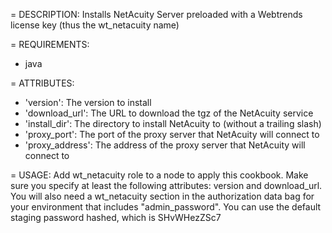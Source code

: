 = DESCRIPTION:
Installs NetAcuity Server preloaded with a Webtrends license key (thus the wt_netacuity name)

= REQUIREMENTS:
* java

= ATTRIBUTES:
* 'version': The version to install
* 'download_url': The URL to download the tgz of the NetAcuity service
* 'install_dir': The directory to install NetAcuity to (without a trailing slash)
* 'proxy_port': The port of the proxy server that NetAcuity will connect to 
* 'proxy_address': The address of the proxy server that NetAcuity will connect to

= USAGE:
Add wt_netacuity role to a node to apply this cookbook.  Make sure you specify at least
the following attributes: version and download_url.  You will also need a wt_netacuity section
in the authorization data bag for your environment that includes "admin_password".  You
can use the default staging password hashed, which is SHvWHezZSc7